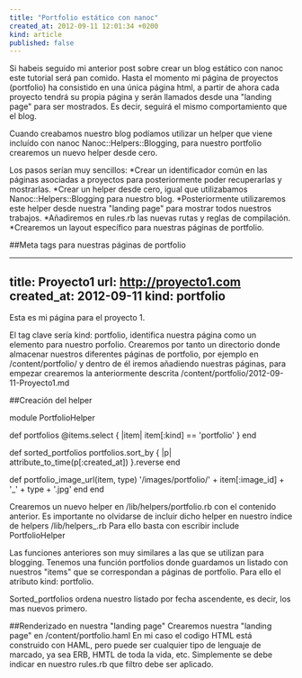 ```yaml
---
title: "Portfolio estático con nanoc"
created_at: 2012-09-11 12:01:34 +0200
kind: article
published: false
---
```


Si habeis seguido mi anterior post sobre crear un blog estático con nanoc este tutorial será pan comido.
Hasta el momento mi página de proyectos (portfolio) ha consistido en una única página html, a partir de ahora cada proyecto tendrá su propia página y serán llamados desde una "landing page" para ser mostrados. 
Es decir, seguirá el mismo comportamiento que el blog.

Cuando creabamos nuestro blog podíamos utilizar un helper que viene incluído con nanoc Nanoc::Helpers::Blogging, para nuestro portfolio crearemos un nuevo helper desde cero. 

Los pasos serían muy sencillos:
*Crear un identificador común en las páginas asociadas a proyectos para posteriormente poder recuperarlas y mostrarlas.
*Crear un helper desde cero, igual que utilizabamos Nanoc::Helpers::Blogging para nuestro blog.
*Posteriormente utilizaremos este helper desde nuestra "landing page" para mostrar todos nuestros trabajos.
*Añadiremos en rules.rb las nuevas rutas y reglas de compilación.
*Crearemos un layout específico para nuestras páginas de portfolio.


##Meta tags para nuestras páginas de portfolio

---
title: Proyecto1
url: http://proyecto1.com
created_at: 2012-09-11
kind: portfolio
---

Esta es mi página para el proyecto 1.

El tag clave sería kind: portfolio, identifica nuestra página como un elemento para nuestro porfolio.
Crearemos por tanto un directorio donde almacenar nuestros diferentes páginas de portfolio, por ejemplo en /content/portfolio/ y dentro de él iremos añadiendo nuestras páginas, para empezar crearemos la anteriormente descrita /content/portfolio/2012-09-11-Proyecto1.md


##Creación del helper

module PortfolioHelper

  def portfolios
    @items.select { |item| item[:kind] == 'portfolio' }
  end

  def sorted_portfolios
    portfolios.sort_by { |p| attribute_to_time(p[:created_at]) }.reverse
  end

  def portfolio_image_url(item, type)
    '/images/portfolio/' + item[:image_id] + '_' + type + '.jpg'
  end
end

Crearemos un nuevo helper en /lib/helpers/portfolio.rb con el contenido anterior.
Es importante no olvidarse de incluir dicho helper en nuestro índice de helpers /lib/helpers_.rb 
Para ello basta con escribir include PortfolioHelper 

Las funciones anteriores son muy similares a las que se utilizan para blogging. 
Tenemos una función portfolios donde guardamos un listado con nuestros "items" que se correspondan a páginas de portfolio. Para ello el atributo kind: portfolio.

Sorted_portfolios ordena nuestro listado por fecha ascendente, es decir, los mas nuevos primero.

##Renderizado en nuestra "landing page"
Crearemos nuestra "landing page" en /content/portfolio.haml
En mi caso el codigo HTML está construido con HAML, pero puede ser cualquier tipo de lenguaje de marcado, ya sea ERB, HMTL de toda la vida, etc. Simplemente se debe indicar en nuestro rules.rb que filtro debe ser aplicado.
